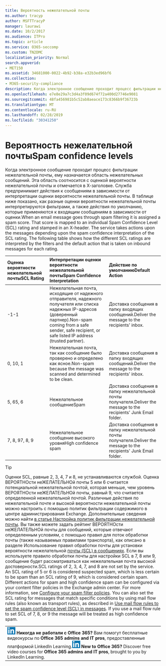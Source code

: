 ```yaml
---
title: Вероятность нежелательной почты
ms.author: tracyp
author: MSFTTracyP
manager: laurawi
ms.date: 10/2/2017
ms.audience: ITPro
ms.topic: article
ms.service: O365-seccomp
ms.custom: TN2DMC
localization_priority: Normal
search.appverid:
- MET150
ms.assetid: 34681000-0022-4b92-b38a-e32b3ed96bf6
ms.collection:
- M365-security-compliance
description: Когда электронное сообщение проходит процесс фильтрации нежелательной почты, ему назначается область нежелательных сообщений. Эта область соотносится с оценкой вероятности нежелательной почты и отмечается в Х-заголовке. Служба предпринимает действия к сообщениям в зависимости от интерпретации оценки вероятности нежелательной почты. В таблице ниже показано, как разные оценки вероятности нежелательной почты интерпретируются фильтрами, а также действия по умолчанию, которые применяются к входящим сообщениям в зависимости от оценки.
ms.openlocfilehash: e7e8e29a7c3d4a3f09d674f72a400d27746e9081
ms.sourcegitcommit: 48fa456981b5c52ab8aeace173c8366b9f36723b
ms.translationtype: MT
ms.contentlocale: ru-RU
ms.lasthandoff: 02/28/2019
ms.locfileid: "30341250"
---
```

# <a name="spam-confidence-levels"></a><span data-ttu-id="08f58-106">Вероятность нежелательной почты</span><span class="sxs-lookup"><span data-stu-id="08f58-106">Spam confidence levels</span></span>

<span data-ttu-id="08f58-p102">Когда электронное сообщение проходит процесс фильтрации нежелательной почты, ему назначается область нежелательных сообщений. Эта область соотносится с оценкой вероятности нежелательной почты и отмечается в Х-заголовке. Служба предпринимает действия к сообщениям в зависимости от интерпретации оценки вероятности нежелательной почты. В таблице ниже показано, как разные оценки вероятности нежелательной почты интерпретируются фильтрами, а также действия по умолчанию, которые применяются к входящим сообщениям в зависимости от оценки.</span><span class="sxs-lookup"><span data-stu-id="08f58-p102">When an email message goes through spam filtering it is assigned a spam score. That score is mapped to an individual Spam Confidence Level (SCL) rating and stamped in an X-header. The service takes actions upon the messages depending upon the spam confidence interpretation of the SCL rating. The following table shows how the different SCL ratings are interpreted by the filters and the default action that is taken on inbound messages for each rating.</span></span>
  
|<span data-ttu-id="08f58-111">**Оценка вероятности нежелательной почты**</span><span class="sxs-lookup"><span data-stu-id="08f58-111">**SCL Rating**</span></span>|<span data-ttu-id="08f58-112">**Интерпретации оценки вероятности нежелательной почты**</span><span class="sxs-lookup"><span data-stu-id="08f58-112">**Spam Confidence Interpretation**</span></span>|<span data-ttu-id="08f58-113">**Действие по умолчанию**</span><span class="sxs-lookup"><span data-stu-id="08f58-113">**Default Action**</span></span>|
|:-----|:-----|:-----|
|<span data-ttu-id="08f58-114">-1</span><span class="sxs-lookup"><span data-stu-id="08f58-114">-1</span></span>|<span data-ttu-id="08f58-115">Нежелательная почта, исходящие от надежного отправителя, надежного получателя или списка надежных IP-адресов (доверенный партнер).</span><span class="sxs-lookup"><span data-stu-id="08f58-115">Non-spam coming from a safe sender, safe recipient, or safe listed IP address (trusted partner).</span></span>|<span data-ttu-id="08f58-116">Доставка сообщения в папку входящих сообщений.</span><span class="sxs-lookup"><span data-stu-id="08f58-116">Deliver the message to the recipients' inbox.</span></span>|
|<span data-ttu-id="08f58-117">0, 1</span><span class="sxs-lookup"><span data-stu-id="08f58-117">0, 1</span></span>|<span data-ttu-id="08f58-118">Нежелательная почта, так как сообщение было проверено и определено как ясное.</span><span class="sxs-lookup"><span data-stu-id="08f58-118">Non-spam because the message was scanned and determined to be clean.</span></span>|<span data-ttu-id="08f58-119">Доставка сообщения в папку входящих сообщений.</span><span class="sxs-lookup"><span data-stu-id="08f58-119">Deliver the message to the recipients' inbox.</span></span>|
|<span data-ttu-id="08f58-120">5, 6</span><span class="sxs-lookup"><span data-stu-id="08f58-120">5, 6</span></span>|<span data-ttu-id="08f58-121">Нежелательное сообщение</span><span class="sxs-lookup"><span data-stu-id="08f58-121">Spam</span></span>|<span data-ttu-id="08f58-122">Доставка сообщения в папку нежелательной почты получателя.</span><span class="sxs-lookup"><span data-stu-id="08f58-122">Deliver the message to the recipients' Junk Email folder.</span></span>|
|<span data-ttu-id="08f58-123">7, 8, 9</span><span class="sxs-lookup"><span data-stu-id="08f58-123">7, 8, 9</span></span>|<span data-ttu-id="08f58-124">Нежелательное сообщение высокого уровня</span><span class="sxs-lookup"><span data-stu-id="08f58-124">High confidence spam</span></span>|<span data-ttu-id="08f58-125">Доставка сообщения в папку нежелательной почты получателя.</span><span class="sxs-lookup"><span data-stu-id="08f58-125">Deliver the message to the recipients' Junk Email folder.</span></span>|
   
> [!TIP]
> <span data-ttu-id="08f58-p103">Оценки SCL, равные 2, 3, 4, 7 и 8, не устанавливаются службой. Оценка ВЕРОЯТНОсти неЖЕЛАТЕЛЬНОй почты 5 или 6 считается потенциальной нежелательной почтой, которая меньше, чем уровень ВЕРОЯТНОсти неЖЕЛАТЕЛЬНОй почты, равный 9, что считается определенной нежелательной почтой. Различные действия по нежелательной почте и высокой вероятности нежелательной почты можно настроить с помощью политик фильтрации содержимого в центре администрирования Exchange. Дополнительные сведения можно найти [в статье Настройка политик фильтрации нежелательной почты](configure-your-spam-filter-policies.md). Вы также можете задать рейтинг ВЕРОЯТНОсти неЖЕЛАТЕЛЬНОй почты для сообщений, которые отвечают определенным условиям, с помощью правил для поток обработки почты (также называемых правилами транспорта), как описано в разделе Использование правил обработки почты для установки вероятности нежелательной [почты (SCL) в сообщениях](use-mail-flow-rules-to-set-the-spam-confidence-level-scl-in-messages.md). Если вы используете правило обработки почты для настройки SCL в 7, 8 или 9, сообщение будет рассматриваться как нежелательная почта высокой достоверности.</span><span class="sxs-lookup"><span data-stu-id="08f58-p103">SCL ratings of 2, 3, 4, 7, and 8 are not set by the service. An SCL rating of 5 or 6 is considered suspected spam, which is less certain to be spam than an SCL rating of 9, which is considered certain spam. Different actions for spam and high confidence spam can be configured via your content filter policies in the Exchange admin center. For more information, see [Configure your spam filter policies](configure-your-spam-filter-policies.md). You can also set the SCL rating for messages that match specific conditions by using mail flow rules (also known as transport rules), as described in [Use mail flow rules to set the spam confidence level (SCL) in messages](use-mail-flow-rules-to-set-the-spam-confidence-level-scl-in-messages.md). If you use a mail flow rule to set SCL of 7, 8, or 9 the message will be treated as high confidence spam.</span></span> 
  
||
|:-----|
|<span data-ttu-id="08f58-p104">![Небольшой значок LinkedIn Learning](media/eac8a413-9498-4220-8544-1e37d1aaea13.png) **Никогда не работали с Office 365?**         Вам помогут бесплатные видеокурсы по **Office 365 admins and IT pros**, предоставленные платформой LinkedIn Learning.</span><span class="sxs-lookup"><span data-stu-id="08f58-p104">![The short icon for LinkedIn Learning](media/eac8a413-9498-4220-8544-1e37d1aaea13.png) **New to Office 365?**         Discover free video courses for **Office 365 admins and IT pros**, brought to you by LinkedIn Learning.</span></span>|
   

